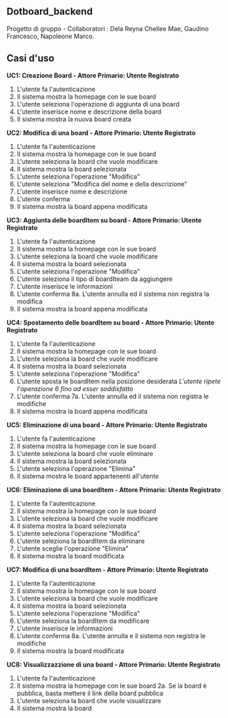 Dotboard_backend
---
Progetto di gruppo - Collaboratori : Dela Reyna Chellee Mae, Gaudino Francesco, Napoleone Marco.

Casi d'uso
---
**UC1: Creazione Board - Attore Primario: Utente Registrato**
1. L'utente fa l'autenticazione
2. Il sistema mostra la homepage con le sue board
3. L'utente seleziona l'operazione di aggiunta di una board
4. L'utente inserisce nome e descrizione della board
5. Il sistema mostra la nuova board creata

**UC2: Modifica di una board - Attore Primario: Utente Registrato**
1. L'utente fa l'autenticazione
2. Il sistema mostra la homepage con le sue board
3. L'utente seleziona la board che vuole modificare
4. Il sistema mostra la board selezionata
5. L'utente seleziona l'operazione "Modifica"
6. L'utente seleziona "Modifica del nome e della descrizione"
7. L'utente inserisce nome e descrizione
8. L'utente conferma
9. Il sistema mostra la board appena modificata

**UC3: Aggiunta delle boardItem su board - Attore Primario: Utente Registrato**
1. L'utente fa l'autenticazione
2. Il sistema mostra la homepage con le sue board
3. L'utente seleziona la board che vuole modificare
4. Il sistema mostra la board selezionata
5. L'utente seleziona l'operazione "Modifica"
6. L'utente seleziona il tipo di boardIteam da aggiungere
7. L'utente inserisce le informazioni
8. L'utente conferma
8a. L'utente annulla ed il sistema non registra la modifica
9. Il sistema mostra la board appena modificata

**UC4: Spostamento delle boardItem su board - Attore Primario: Utente Registrato**
1. L'utente fa l'autenticazione
2. Il sistema mostra la homepage con le sue board
3. L'utente seleziona la board che vuole modificare
4. Il sistema mostra la board selezionata
5. L'utente seleziona l'operazione "Modifica"
6. L'utente sposta le boardItem nella posizione desiderata
*L'utente ripete l'operazione 6 fino ad esser soddisfatto*
7. L'utente conferma
7a. L'utente annulla ed il sistema non registra le modifiche
8. Il sistema mostra la board appena modificata

**UC5: Eliminazione di una board - Attore Primario: Utente Registrato**
1. L'utente fa l'autenticazione
2. Il sistema mostra la homepage con le sue board
3. L'utente seleziona la board che vuole eliminare
4. Il sistema mostra la board selezionata
5. L'utente seleziona l'operazione "Elimina"
6. Il sistema mostra le board appartenenti all'utente

**UC6: Eliminazione di una boardItem - Attore Primario: Utente Registrato**
1. L'utente fa l'autenticazione
2. Il sistema mostra la homepage con le sue board
3. L'utente seleziona la board che vuole modificare
4. Il sistema mostra la board selezionata
5. L'utente seleziona l'operazione "Modifica"
6. L'utente seleziona la boardItem da eliminare
7. L'utente sceglie l'operazione "Elimina"
8. Il sistema mostra la board modificata

**UC7: Modifica di una boardItem - Attore Primario: Utente Registrato**
1. L'utente fa l'autenticazione
2. Il sistema mostra la homepage con le sue board
3. L'utente seleziona la board che vuole modificare
4. Il sistema mostra la board selezionata
5. L'utente seleziona l'operazione "Modifica"
6. L'utente seleziona la boardItem da modificare
7. L'utente inserisce le informazioni
8. L'utente conferma
8a. L'utente annulla e il sistema non registra le modifiche
9. Il sistema mostra la board modificata

**UC8: Visualizzazzione di una board - Attore Primario: Utente Registrato**
1. L'utente fa l'autenticazione
2. Il sistema mostra la homepage con le sue board
2a. Se la board è pubblica, basta mettere il link della board pubblica
3. L'utente seleziona la board che vuole visualizzare
4. Il sistema mostra la board
